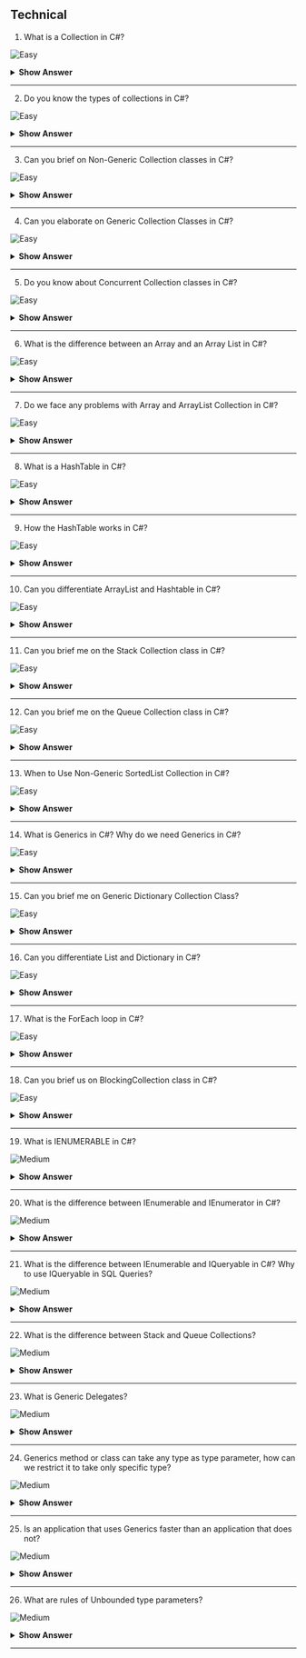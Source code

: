 ## Technical

1. What is a Collection in C#?

![Easy](https://github.com/revaturelabs/interviewquestions/blob/dev/ComplexityTags/simple%20(2).svg)

<details> <summary> <b> Show Answer </b> </summary>

<blockquote> 
    
- The Collections in C# are a set of predefined classes that are present in the `System.Collections` namespace that provides greater capabilities and functionalities.
- The collections in C# are classes that represent a group of objects. With the help of C# Collections, we can perform different types of operations on objects such as Store, Update, Delete, Retrieve, Search, and Sort objects, etc. 
- All the data structure work can be performed by collections in C#. 

</blockquote>

</details>

---

2. Do you know the types of collections in C#?

![Easy](https://github.com/revaturelabs/interviewquestions/blob/dev/ComplexityTags/simple%20(2).svg)

<details> <summary> <b> Show Answer </b> </summary>

<blockquote> 

There are 3 ways to work with collections. The three namespaces are,

- `System.Collections` classes.
- `System.Collections.Generic` classes.
- `System.Collections.Concurrent` classes.

</blockquote>

</details>

---

3. Can you brief on Non-Generic Collection classes in C#?

![Easy](https://github.com/revaturelabs/interviewquestions/blob/dev/ComplexityTags/simple%20(2).svg)

<details> <summary> <b> Show Answer </b> </summary>

<blockquote> 

The Non-Generic collection classes in C# are defined under `System.Collections`classes which operate on objects, and hence can handle any type of data, but not in a safe-type manner. The `System.Collections` namespace contains the following classes:

**ArrayList**: It Implements the `System.Collections.IList` interface using an array whose size is dynamically increased as required.

**Stack**: It represents a simple last-in-first-out (LIFO) non-generic collection of objects.

**Queue**: It represents a first-in, first-out collection of objects.

**HashTable**: It represents a collection of key/value pairs that are organized based on the hash code of the key.

**SortedList**:  It represents a collection of key/value pairs that are sorted by the keys and are accessible by key and by index.

</blockquote>

</details>

---

4. Can you elaborate on Generic Collection Classes in C#?

![Easy](https://github.com/revaturelabs/interviewquestions/blob/dev/ComplexityTags/simple%20(2).svg)

<details> <summary> <b> Show Answer </b> </summary>

<blockquote> 

It provides a generic implementation of standard data structures like linked lists, stacks, queues, and dictionaries. These collection classes are type-safe because they are generic means only those items that are type-compatible with the type of the collection can be stored in a generic collection; it eliminates accidental type mismatches. The `System.Collections.Generic` namespace has the following classes:

`List<T>`: It represents a strongly typed list of objects that can be accessed by index. Provides methods to search, sort, and manipulate lists.

`Stack<T>`: It represents a variable size last-in-first-out (LIFO) collection of instances of the same specified type.

`Queue<T>`: It represents a first-in, first-out collection of objects.

`HashSet<T>`: It represents a set of values. It removes duplicate elements from the collection.

`Dictionary<TKey, TValue>`: It represents a collection of keys and values.

`SortedList<TKey, TValue>`: It represents a collection of key/value pairs that are sorted by key based on the associated `System.Collections.Generic.IComparer` implementation.

`SortedSet<T>`: It represents a collection of objects that are maintained in sorted order.

`SortedDictionary<TKey, TValue>`: It represents a collection of key/value pairs that are sorted on the key.

`LinkedList<T>`: It represents a doubly linked list.

</blockquote>

</details>

---

5. Do you know about Concurrent Collection classes in C#?

![Easy](https://github.com/revaturelabs/interviewquestions/blob/dev/ComplexityTags/simple%20(2).svg)

<details> <summary> <b> Show Answer </b> </summary>

<blockquote> 

It provides various threads-safe collection classes that are used in place of the corresponding types in the `System.Collections` and `System.Collections.Generic` namespaces, when multiple threads are accessing the collection simultaneously. The `System.Collections.Concurrent` namespace provides classes for thread-safe operations. Now multiple threads will not create problems for accessing the collection items. The `System.Collections.Concurrent` namespace has the following classes:

`BlockingCollection<T>`: It provides blocking and bounding capabilities for thread-safe collections that implement `System.Collections.Concurrent.IProducerConsumerCollection`.

`ConcurrentBag<T>`: It represents a thread-safe, unordered collection of objects.

`ConcurrentStack<T>`: It represents a thread-safe last-in-first-out (LIFO) collection.

`ConcurrentQueue<T>`: It represents a thread-safe first-in-first-out (FIFO) collection.

`ConcurrentDictionary<TKey, TValue>`: It represents a thread-safe collection of key/value pairs that can be accessed by multiple threads concurrently.

</blockquote>

</details>

---

6. What is the difference between an Array and an Array List in C#?

![Easy](https://github.com/revaturelabs/interviewquestions/blob/dev/ComplexityTags/simple%20(2).svg)

<details> <summary> <b> Show Answer </b> </summary>

<blockquote> 

- The ArrayList collection in C# is very much like the Arrays data type. The major difference between them is the **dynamic nature** of the non-generic collection ArrayList. 
- For arrays, we need to define the size i.e. the number of elements that the array can hold at the time of array declaration. But in the case of the ArrayList collection in C#, this does not need to be done beforehand. Elements can be added or removed from the Array List collection at any point in time.

</blockquote>

</details>

---

7. Do we face any problems with Array and ArrayList Collection in C#? 

![Easy](https://github.com/revaturelabs/interviewquestions/blob/dev/ComplexityTags/simple%20(2).svg)

<details> <summary> <b> Show Answer </b> </summary>

<blockquote> 

In the case of Array and ArrayList in C#, we access the elements from the collection using the index position. The index position of the elements starts from zero (0) to the number of elements – 1. But it is very difficult for us to remember the index position of the element to access the values.

**For example**, let us say we have an employee array that contains the name, address, mobile, dept no, email id, employee id, salary, location, etc. Now if I want to know the email id or dept number of the employee then it is very difficult for me to use the index position.

</blockquote>

</details>

---

8. What is a HashTable in C#?

![Easy](https://github.com/revaturelabs/interviewquestions/blob/dev/ComplexityTags/simple%20(2).svg)

<details> <summary> <b> Show Answer </b> </summary>

<blockquote> 

The Hashtable in C# is a Non-Generic Collection that stores the element in the form of “Key-Value Pairs”. The data in the Hashtable are organized based on the hash code of the key. The key can be of any data type. Once we created the Hashtable collection, then we can access the elements by using the keys. The Hashtable class comes under the `System.Collections` namespace.

The Hashtable computes a hash code for each key. Then it uses that hash code to look up the elements very quickly which increases the performance of the application.

</blockquote>

</details>

---

9. How the HashTable works in C#?

![Easy](https://github.com/revaturelabs/interviewquestions/blob/dev/ComplexityTags/simple%20(2).svg)

<details> <summary> <b> Show Answer </b> </summary>

<blockquote> 

When we add elements to a hashtable like string, int, or complex types, then it converts the key data which can be a string, integer, numeric, or anything in the world into simple hash integer values so that lookup can be easy. Once the conversion is done, then the data will be added to the hashtable. collection.

**Note**: The performance of the hashtable is less as compared to the ArrayList because of this key conversion (converting the key to an integer hashcode).

</blockquote>

</details>

---

10. Can you differentiate ArrayList and Hashtable in C#?

![Easy](https://github.com/revaturelabs/interviewquestions/blob/dev/ComplexityTags/simple%20(2).svg)

<details> <summary> <b> Show Answer </b> </summary>

<blockquote> 

**Lookup**: ArrayList can be only looked up via the index number which is generated internally. Hashtable can be looked up by a custom-defined key.
**Performance**: ArrayList is faster than hashtable because of extra tasks performed in hashtables i.e., hashing.
**Scenario**: If you want a key lookup use hashtable. If you just want to add and browser through a collection, then use ArrayList.

</blockquote>

</details>

---

11. Can you brief me on the Stack Collection class in C#?

![Easy](https://github.com/revaturelabs/interviewquestions/blob/dev/ComplexityTags/simple%20(2).svg)

<details> <summary> <b> Show Answer </b> </summary>

<blockquote> 

- In C#, stacks are used to store a collection of objects in a LIFO (Last in, First out) style, i.e., the element which added last will come out first.
-By using the `Push()` method, we can add elements to a stack.
- The `Pop()` method will remove and return the topmost element from the stack.
- The `Peek()` method will return the last (top-most) inserted element of the stack, and it won’t delete the element from the stack.
- The capacity of a Stack is the number of elements the Stack can hold. As we add elements to a Stack, the capacity of the stack is automatically increased.
- The Stack Collection in C# allows both null and duplicate values.

</blockquote>

</details>

---

12. Can you brief me on the Queue Collection class in C#?

![Easy](https://github.com/revaturelabs/interviewquestions/blob/dev/ComplexityTags/simple%20(2).svg)

<details> <summary> <b> Show Answer </b> </summary>

<blockquote> 

- In C#, Queues are used to store a collection of objects in a FIFO (First in, First out) style, i.e., the element which is added first will remove first.
- By using the `Enqueue()` method, we can add elements at the end of the queue.
- The `Dequeue()` method will remove and return the first element from the queue.
- The queue `Peek()` method will always return the first element of the queue, and it won’t delete elements from the queue.

</blockquote>

</details>

---

13. When to Use Non-Generic SortedList Collection in C#?

![Easy](https://github.com/revaturelabs/interviewquestions/blob/dev/ComplexityTags/simple%20(2).svg)

<details> <summary> <b> Show Answer </b> </summary>

<blockquote> 

- The Non-Generic SortedList Collection is a powerful tool for performing quick manipulation of key-value data in an orderly manner. But there are certain scenarios where this class may not be suitable. For example, by its nature, a SortedList must always be sorted. 
- Therefore, whenever we add a new key-value pair to the list or remove a key-value pair from the SortedList, then it must sort itself to ensure that all elements are in the right order. This becomes more expensive as we increase the number of elements in our SortedList.

**Note:** We should only use SortedList when we want to handle smaller collections that need to be sorted at all times.

</blockquote>

</details>

---

14. What is Generics in C#? Why do we need Generics in C#?

![Easy](https://github.com/revaturelabs/interviewquestions/blob/dev/ComplexityTags/simple%20(2).svg)

<details> <summary> <b> Show Answer </b> </summary>

<blockquote> 

- The Generics allow us to define classes and methods which are decoupled from the data type otherwise we can also say that the Generics allow us to create classes using angular brackets specifying the data type of its members. At compilation time, these angular brackets are going to be replaced with some specific data types. In C#, the Generics can be applied to:

- Interface
- Abstract class
- Class
- Method
- Static method
- Property
- Event
- Delegates

</blockquote>

</details>

---

15. Can you brief me on Generic Dictionary Collection Class?

![Easy](https://github.com/revaturelabs/interviewquestions/blob/dev/ComplexityTags/simple%20(2).svg)

<details> <summary> <b> Show Answer </b> </summary>

<blockquote> 

- A dictionary is a collection of key-value pairs.
- The Dictionary Generic Collection class is present in System.Collections.Generic namespace.
- When creating a dictionary, we need to specify the type for the key as well as the type for the value.
- The fastest way to find a value in a dictionary is by using the keys.
- Keys in a dictionary must be unique.

</blockquote>

</details>

---

16. Can you differentiate List and Dictionary in C#?

![Easy](https://github.com/revaturelabs/interviewquestions/blob/dev/ComplexityTags/simple%20(2).svg)

<details> <summary> <b> Show Answer </b> </summary>

<blockquote> 

- Both lists and dictionaries belong to Generics collections that are used to store collections of data.
- Both Dictionary `<TKey, TValue>` and List `<T>` are similar both have random access data structures on top of the .NET framework. 
- The Dictionary is based on a hash table which means it uses a hash lookup, which is an efficient algorithm to look up things, on the other hand, a list, has to go and check element by element until it finds the result from the beginning.
- When comparing with the List data structure, the dictionary always has a fixed lookup time.

</blockquote>

</details>

---

17. What is the ForEach loop in C#?

![Easy](https://github.com/revaturelabs/interviewquestions/blob/dev/ComplexityTags/simple%20(2).svg)

<details> <summary> <b> Show Answer </b> </summary>

<blockquote> 

- The foreach loop in C# is used to iterate over the elements of a collection. Here, the collection may be an array or a list or a dictionary, etc. As per the name i.e. foreach, it executes the loop body for each element present in the array or collection.

- In C#, the foreach loop iterates collection types such as Array, ArrayList, List, Hashtable, Dictionary, etc. It can be used with any type that implements the `IEnumerable` interface.

**Syntax**:

```C#
foreach(datatype var_name in collection_variable)
{
    //statements
}
```

</blockquote>

</details>

---

18. Can you brief us on BlockingCollection class in C#?

![Easy](https://github.com/revaturelabs/interviewquestions/blob/dev/ComplexityTags/simple%20(2).svg)

<details> <summary> <b> Show Answer </b> </summary>

<blockquote> 

`BlockingCollection<T>` is a thread-safe collection class that provides the following features:

- An implementation of the Producer-Consumer pattern.
- Concurrent adding and taking of items from multiple threads.
- Optional maximum capacity.
- Insertion and removal operations block when the collection is empty or full.
- Insertion and removal “try” operations that do not block or that block up to a specified period.
- Encapsulates any collection type that implements `IProducerConsumerCollection<T>`

</blockquote>

</details>

---

19. What is IENUMERABLE in C#? 

![Medium](https://github.com/revaturelabs/interviewquestions/blob/dev/ComplexityTags/Medium%20(2).svg)

<details> <summary> <b> Show Answer </b> </summary>

<blockquote>

`IEnumerable` interface is used when we want to iterate among our collection classes using a FOREACH loop. For example, in below code there is a List of Employees then you are adding new Employees in the list here. Then you are running a foreach loop to print the employee id and names one by one. Now how this loop is working. This is enabled by the `IEnumerable` only because internally List is using `IEnumerable`

```C#

class Program
{
    static void Main(string[] args)
    {
        var employees=new List<Employee>(){
            new Employee(){Id=1,Name="DotNet"},
            new Employee(){Id=2,Name="Training"}
        };
        foreach(var employee in employees)
        {
            Console.WriteLine(employee.Id+", "+employee.Name);
        }
        Console.ReadLine();
    }
}

public class Employee
{
    public int Id{get;set;}
    public string Name{get;set;}
}
```
If you got the definition of List then you will see the below code where List is inherited from `IEnumerable` interface.

```C#

namespace system.Collections.Generic
{
    public class List<T>:ICollection<T>,IEnumerable<T>,IEnumerable,IList<T>
    {
        ...public List();
        ...public List(IEnumerable<T> collection);
        ...public List(int capacity);
    }
}
```
And if you see the definition of `IEnumerable`, then you will see the below definition where it states that it supports iteration of non-generic collection.

```C#

namespace System.Collections
{
    public interface IEnumerable
    {
        IEnumerator GetEnumerator();
    }
}

```
</blockquote>

</details>

---

20. What is the difference between IEnumerable and IEnumerator in C#?

![Medium](https://github.com/revaturelabs/interviewquestions/blob/dev/ComplexityTags/Medium%20(2).svg)

<details> <summary> <b> Show Answer </b> </summary>

<blockquote>

List is using IEnumerable internally and similarly IEnumerable will use IEnumerator internally. So IEnumerator is like a part of IEnumerable.

Suppose you don’t want to use .NET Framework List collection and want to create your own custom collection.
Then you have to explicitly implement first IEnumerable interface and then IEnumerator interface for iterating in for loop.

</blockquote>

</details>

---

21. What is the difference between IEnumerable and IQueryable in C#? Why to use IQueryable in SQL Queries?

![Medium](https://github.com/revaturelabs/interviewquestions/blob/dev/ComplexityTags/Medium%20(2).svg)

<details> <summary> <b> Show Answer </b> </summary>

<blockquote>

IQueryable is also like IEnumerable and is use to iterate sql query collection from data. It is under `SYSTEM.LINQ` namespace.

Let’s compare IEnumerable and IQueryable working:

If you use IEnumerable then, request will go to the database and bring the whole data from database and then FILTER the result at server side. So, bringing up whole data from the network will impact the 
PERFORMANCE in negative way.

On the other hand, IQueryable will go to the database, filter the data there only and send back the filtered data only, not the whole data which is good for performance. Network load will be less.

So that’s is the reason IQueryable is better than IEnumerable for sql queries.

</blockquote>

</details>

---

22. What is the difference between Stack and Queue Collections?

![Medium](https://github.com/revaturelabs/interviewquestions/blob/dev/ComplexityTags/Medium%20(2).svg)

<details> <summary> <b> Show Answer </b> </summary>

<blockquote>

A stack is a linear data structure in which elements can be inserted and deleted only from one side of the list, called the top. A stack follows the LIFO (Last In First Out) principle, i.e., the element inserted at the last is the first element to come out.

A queue is a linear data structure in which elements can be inserted only from one side of the list called rear, and the elements can be deleted only from the other side called the front. The queue data structure follows the FIFO (First In First Out) principle, i.e. the element inserted at first in the list, is the first element to be removed from the list.

</blockquote>

</details>

---

23.  What is Generic Delegates?

![Medium](https://github.com/revaturelabs/interviewquestions/blob/dev/ComplexityTags/Medium%20(2).svg)

<details> <summary> <b> Show Answer </b> </summary>

<blockquote>

A delegate can define its own type parameters. Code that references the generic delegate can specify the type argument to create a closed constructed type, just like when instantiating a generic class or calling a generic method, as shown in the following example:

```C#

public delegate void Del<T>(T item);
public static void Notify(int i) { }

Del<int> m1 = new Del<int>(Notify);
```
</blockquote>

</details>

---

24. Generics method or class can take any type as type parameter, how can we restrict it to take only specific type?

![Medium](https://github.com/revaturelabs/interviewquestions/blob/dev/ComplexityTags/Medium%20(2).svg)

<details> <summary> <b> Show Answer </b> </summary>

<blockquote>

Constraints can restrict a generic to take only specific type according to constriant imposed on Generic. Example:
```C#
      Class MyType<TP>where TP:struct
      {
      ------
      }
 ```
  in this case this class can take only value type as type parameter.

</blockquote>

</details>

---

25. Is an application that uses Generics faster than an application that does not?

![Medium](https://github.com/revaturelabs/interviewquestions/blob/dev/ComplexityTags/Medium%20(2).svg)

<details> <summary> <b> Show Answer </b> </summary>

<blockquote>

Depending on the application of course, but generally speaking, in most real-life applications, bottle necks such as I/O will mask out any performance benefit from generics. The real benefit of generics is not performance but rather type safety and productivity.

</blockquote>

</details>

---

26. What are rules of Unbounded type parameters?

![Medium](https://github.com/revaturelabs/interviewquestions/blob/dev/ComplexityTags/Medium%20(2).svg)

<details> <summary> <b> Show Answer </b> </summary>

<blockquote>

The  !=  and == operators cannot be used because there is no guarantee that the concrete type argument will support these operators.

- They can be converted to and from  System.Object  or explicitly converted to any interface type.

You can compare to  null. If an unbounded parameter is compared to null, the comparison will always return false if the type argument is a value type.

</blockquote>

</details>

---

